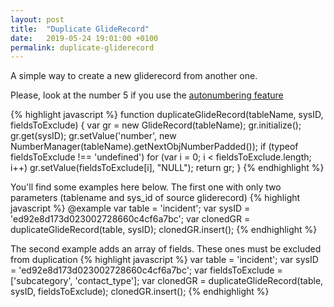 ```yaml
---
layout: post
title:  "Duplicate GlideRecord"
date:   2019-05-24 19:01:00 +0100
permalink: duplicate-gliderecord
---
```


A simple way to create a new gliderecord from another one.

Please, look at the number 5 if you use the [autonumbering feature][sn-autonumbering]

{% highlight javascript %}
function duplicateGlideRecord(tableName, sysID, fieldsToExclude) {
    var gr = new GlideRecord(tableName);
    gr.initialize();
    gr.get(sysID);
    gr.setValue('number', new NumberManager(tableName).getNextObjNumberPadded());
    if (typeof fieldsToExclude !== 'undefined')
        for (var i = 0; i < fieldsToExclude.length; i++)
            gr.setValue(fieldsToExclude[i], "NULL");
    return gr;
}
{% endhighlight %}

You'll find some examples here below.
The first one with only two parameters (tablename and sys_id of source gliderecord)
{% highlight javascript %}
@example
var table = 'incident';
var sysID = 'ed92e8d173d023002728660c4cf6a7bc';
var clonedGR = duplicateGlideRecord(table, sysID);
clonedGR.insert();
{% endhighlight %}


The second example adds an array of fields. These ones must be excluded from duplication
{% highlight javascript %}
var table = 'incident';
var sysID = 'ed92e8d173d023002728660c4cf6a7bc';
var fieldsToExclude = ['subcategory', 'contact_type'];
var clonedGR = duplicateGlideRecord(table, sysID, fieldsToExclude);
clonedGR.insert();
{% endhighlight %}

[sn-autonumbering]: https://docs.servicenow.com/bundle/madrid-platform-administration/page/administer/field-administration/task/t_AutoNumberingRecordsInATable.html